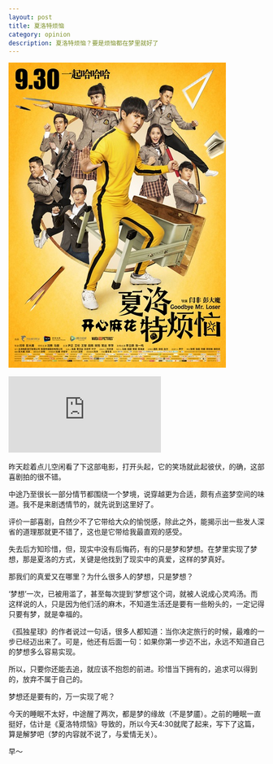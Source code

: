 ```yaml
---
layout: post
title: 夏洛特烦恼
category: opinion
description: 夏洛特烦恼？要是烦恼都在梦里就好了
---
```

![annoy Sherlock](/images/2015_10/annoy-xialuo.jpg)

<iframe frameborder="0" class="iframe-qqvideo" src="http://v.qq.com/iframe/player.html?vid=z00185howry&tiny=0&auto=0" allowfullscreen></iframe>

昨天趁着点儿空闲看了下这部电影，打开头起，它的笑场就此起彼伏，的确，这部喜剧拍的很不错。

中途乃至很长一部分情节都围绕一个梦境，说穿越更为合适，颇有点盗梦空间的味道。我不是来剧透情节的，就先说到这里好了。

评价一部喜剧，自然少不了它带给大众的愉悦感，除此之外，能揭示出一些发人深省的道理那就更不错了，这也是它带给我最直观的感受。

失去后方知珍惜，但，现实中没有后悔药，有的只是梦和梦想。在梦里实现了梦想，那是夏洛的方式，关键是他找到了现实中的真爱，这样的梦真好。

那我们的真爱又在哪里？为什么很多人的梦想，只是梦想？

‘梦想’一次，已被用滥了，甚至每次提到‘梦想’这个词，就被人说成心灵鸡汤。而这样说的人，只是因为他们活的麻木，不知道生活还是要有一些盼头的，一定记得只要有梦，就是幸福的。

《孤独星球》的作者说过一句话，很多人都知道：当你决定旅行的时候，最难的一步已经迈出来了。可是，他还有后面一句：如果你第一步迈不出，永远不知道自己的梦想多么容易实现。

所以，只要你还能去追，就应该不抱怨的前进。珍惜当下拥有的，追求可以得到的，放弃不属于自己的。

梦想还是要有的，万一实现了呢？


今天的睡眠不太好，中途醒了两次，都是梦的缘故（不是梦靥）。之前的睡眠一直挺好，估计是《夏洛特烦恼》导致的，所以今天4:30就爬了起来，写下了这篇，算是解梦吧（梦的内容就不说了，与爱情无关）。

早～
























































